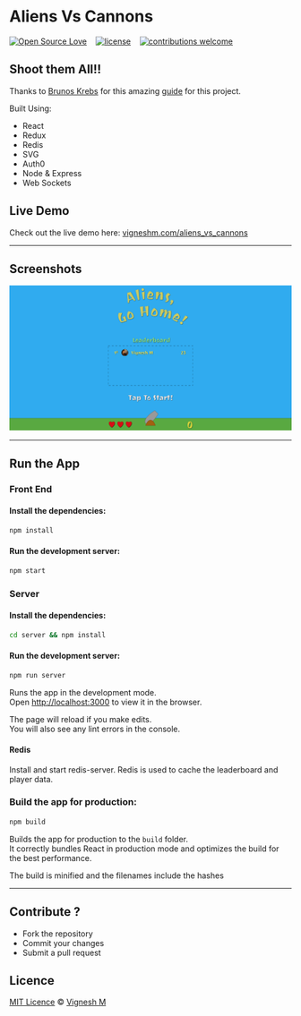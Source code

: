 # Aliens Vs Cannons

[![Open Source Love](https://badges.frapsoft.com/os/v2/open-source.svg?v=102)](https://github.com/vigzmv/aliens_vs_cannons)
&nbsp;&nbsp;
[![license](https://img.shields.io/github/license/mashape/apistatus.svg)](https://github.com/vigzmv/aliens_vs_cannons)
&nbsp;&nbsp;
[![contributions welcome](https://img.shields.io/badge/contributions-welcome-brightgreen.svg?style=flat)](https://github.com/vigzmv/aliens_vs_cannons)

## Shoot them All!!

Thanks to [Brunos Krebs](https://twitter.com/brunoskrebs) for this amazing [guide](https://auth0.com/blog/developing-games-with-react-redux-and-svg-part-1/) for this project.

Built Using:

* React
* Redux
* Redis
* SVG
* Auth0
* Node & Express
* Web Sockets

## Live Demo

Check out the live demo here: [vigneshm.com/aliens_vs_cannons](https://vigneshm.com/aliens_vs_cannons/)

<hr>

## Screenshots

![Welcome Screen](./complete.png)

<hr>

## Run the App

### Front End

#### Install the dependencies:

```sh
npm install
```

#### Run the development server:

```sh
npm start
```

### Server

#### Install the dependencies:

```sh
cd server && npm install
```

#### Run the development server:

```sh
npm run server
```

Runs the app in the development mode.<br> Open
[http://localhost:3000](http://localhost:3000) to view it in the browser.

The page will reload if you make edits.<br> You will also see any lint errors in
the console.

#### Redis

Install and start redis-server. Redis is used to cache the leaderboard and player data.


### Build the app for production:

```sh
npm build
```

Builds the app for production to the `build` folder.<br> It correctly bundles
React in production mode and optimizes the build for the best performance.

The build is minified and the filenames include the hashes

<hr>

## Contribute ?

* Fork the repository
* Commit your changes
* Submit a pull request

## Licence

[MIT Licence](https://github.com/vigzmv/aliens_vs_cannons/blob/master/LICENSE) ©
[Vignesh M](https://vigneshm.com)
